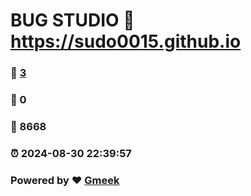 # BUG STUDIO :link: https://sudo0015.github.io 
### :page_facing_up: [3](https://sudo0015.github.io/tag.html) 
### :speech_balloon: 0 
### :hibiscus: 8668 
### :alarm_clock: 2024-08-30 22:39:57 
### Powered by :heart: [Gmeek](https://github.com/Meekdai/Gmeek)
